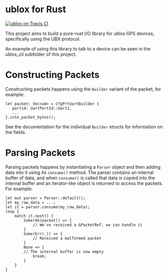 ublox for Rust
==============

[![ublox on Travis CI][travis-image]][travis]

[travis-image]: https://api.travis-ci.com/lkolbly/ublox.svg?branch=master
[travis]: https://travis-ci.com/lkolbly/ublox

This project aims to build a pure-rust I/O library for ublox GPS devices, specifically using the UBX protocol.

An example of using this library to talk to a device can be seen in the ublox_cli subfolder of this project.

Constructing Packets
====================

Constructing packets happens using the `Builder` variant of the packet, for example:
```
let packet: Vec<u8> = CfgPrtUartBuilder {
   portid: UartPortId::Uart1,
   ...
}.into_packet_bytes();
```
See the documentation for the individual `Builder` structs for information on the fields.

Parsing Packets
===============

Parsing packets happens by instantiating a `Parser` object and then adding data into it using its `consume()` method. The parser contains an internal buffer of data, and when `consume()` is called that data is copied into the internal buffer and an iterator-like object is returned to access the packets. For example:
```
let mut parser = Parser::default();
let my_raw_data = ...;
let it = parser.consume(my_raw_data);
loop {
    match it.next() {
        Some(Ok(packet)) => {
            // We've received a &PacketRef, we can handle it
        }
        Some(Err(_)) => {
            // Received a malformed packet
        }
        None => {
	    // The internal buffer is now empty
            break;
        }
    }
}
```
